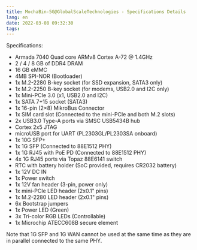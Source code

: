 ```yaml
---
title: MochaBin-5G@GlobalScaleTechnologies - Specifications Details
lang: en
date: 2022-03-08 09:32:30
tags:
---
```


Specifications:
* Armada 7040 Quad core ARMv8 Cortex A-72 @ 1.4GHz
* 2 / 4 / 8 GB of DDR4 DRAM
* 16 GB eMMC
* 4MB SPI-NOR (Bootloader)
* 1x M.2-2280 B-key socket (for SSD expansion, SATA3 only)
* 1x M.2-2250 B-key socket (for modems, USB2.0 and I2C only)
* 1x Mini-PCIe 3.0 (x1, USB2.0 and I2C)
* 1x SATA 7+15 socket (SATA3)
* 1x 16-pin (2×8) MikroBus Connector
* 1x SIM card slot (Connected to the mini-PCIe and both M.2 slots)
* 2x USB3.0 Type-A ports via SMSC USB5434B hub
* Cortex 2x5 JTAG
* microUSB port for UART (PL2303GL/PL2303SA onboard)
* 1x 10G SFP+
* 1x 1G SFP (Connected to 88E1512 PHY)
* 1x 1G RJ45 with PoE PD (Connected to 88E1512 PHY)
* 4x 1G RJ45 ports via Topaz 88E6141 switch
* RTC with battery holder (SoC provided, requires CR2032 battery)
* 1x 12V DC IN
* 1x Power switch
* 1x 12V fan header (3-pin, power only)
* 1x mini-PCIe LED header (2x0.1" pins)
* 1x M.2-2280 LED header (2x0.1" pins)
* 6x Bootstrap jumpers
* 1x Power LED (Green)
* 3x Tri-color RGB LEDs (Controllable)
* 1x Microchip ATECC608B secure element

Note that 1G SFP and 1G WAN cannot be used at the same time as they are in
parallel connected to the same PHY.